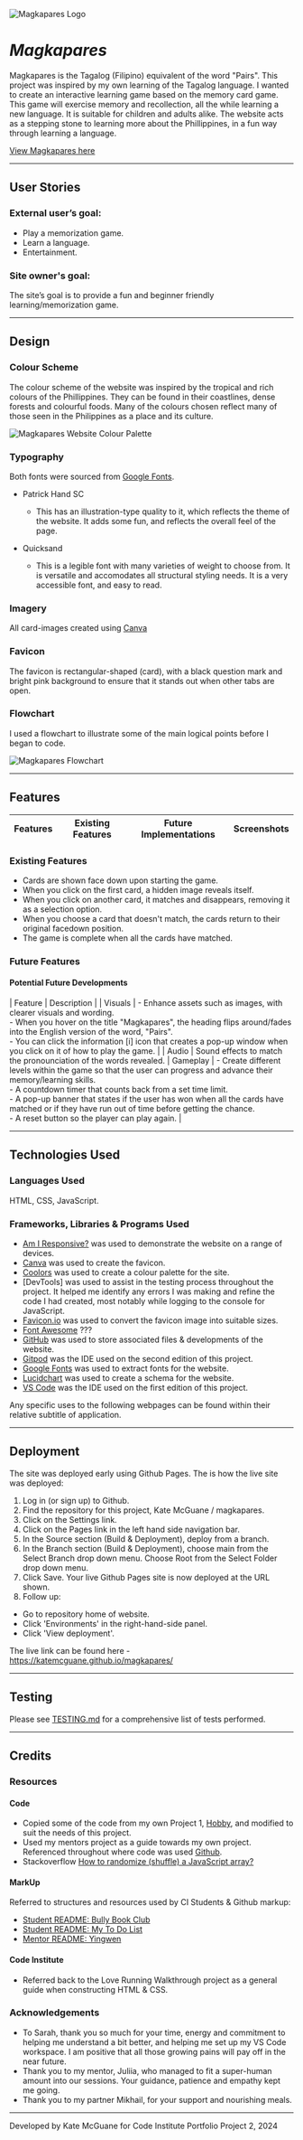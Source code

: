 ![Magkapares Logo](INSERT_PNG_FILE_HERE_OF_LOGO)

# *Magkapares*


Magkapares is the Tagalog (Filipino) equivalent of the word "Pairs". This project was inspired by my own learning of the Tagalog language. I wanted to create an interactive learning game based on the memory card game.
This game will exercise memory and recollection, all the while learning a new language. It is suitable for children and adults alike.
The website acts as a stepping stone to learning more about the Phillippines, in a fun way through learning a language.

[View Magkapares here](INSERT_LINK_TO_DEPLOYED_SITE)


---

## User Stories

### External user’s goal:

- Play a memorization game.
- Learn a language.
- Entertainment.

### Site owner's goal:

The site’s goal is to provide a fun and beginner friendly learning/memorization game.


---


## Design

### Colour Scheme

The colour scheme of the website was inspired by the tropical and rich colours of the Phillippines. They can be found in their coastlines, dense forests and colourful foods.
Many of the colours chosen reflect many of those seen in the Philippines as a place and its culture.

![Magkapares Website Colour Palette](documentation/philippines.png)

### Typography

Both fonts were sourced from [Google Fonts](https://fonts.google.com/).

- Patrick Hand SC

  - This has an illustration-type quality to it, which reflects the theme of the website. It adds some fun, and reflects the overall feel of the page.

- Quicksand
  - This is a legible font with many varieties of weight to choose from. It is versatile and accomodates all structural styling needs. It is a very accessible font, and easy to read.

### Imagery

All card-images created using [Canva](https://www.canva.com/)


### Favicon

The favicon is rectangular-shaped (card), with a black question mark and bright pink background to ensure that it stands out when other tabs are open.

### Flowchart

I used a flowchart to illustrate some of the main logical points before I began to code.

![Magkapares Flowchart](documentation/magkapares-flowchart.png)


---


## Features

| Features | Existing Features | Future Implementations | Screenshots |
| --- | --- | --- | --- |


### Existing Features

- Cards are shown face down upon starting the game.
- When you click on the first card, a hidden image reveals itself.
- When you click on another card, it matches and disappears, removing it as a selection option.
- When you choose a card that doesn't match, the cards return to their original facedown position.
- The game is complete when all the cards have matched.


### Future Features

  #### Potential Future Developments

  | Feature | Description |
  | Visuals | - Enhance assets such as images, with clearer visuals and wording.
  <br> - When you hover on the title "Magkapares", the heading flips around/fades into the English version of the word, "Pairs".
  <br> - You can click the information [i] icon that creates a pop-up window when you click on it of how to play the game. |
  | Audio | Sound effects to match the pronounciation of the words revealed.
  | Gameplay | - Create different levels within the game so that the user can progress and advance their memory/learning skills.
  <br>- A countdown timer that counts back from a set time limit.
  <br> - A pop-up banner that states if the user has won when all the cards have matched or if they have run out of time before getting the chance.
  <br> - A reset button so the player can play again. |


---


## Technologies Used

### Languages Used

HTML, CSS, JavaScript.

### Frameworks, Libraries & Programs Used

- [Am I Responsive?](http://ami.responsivedesign.is/)  was used to demonstrate the website on a range of devices.
- [Canva](https://www.canva.com/) was used to create the favicon.
- [Coolors](https://coolors.co/) was used to create a colour palette for the site.
- [DevTools] was used to assist in the testing process throughout the project. It helped me identify any errors I was making and refine the code I had created, most notably while logging to the console for JavaScript.
- [Favicon.io](https://favicon.io/favicon-converter/) was used to convert the favicon image into suitable sizes.
- [Font Awesome](https://fontawesome.com/) ???
- [GitHub](https://github.com/) was used to store associated files & developments of the website.
- [Gitpod](https://www.gitpod.io/) was the IDE used on the second edition of this project.
- [Google Fonts](https://fonts.google.com/) was used to extract fonts for the website.
- [Lucidchart](https://www.lucidchart.com/pages) was used to create a schema for the website.
- [VS Code](https://code.visualstudio.com/) was the IDE used on the first edition of this project.

 Any specific uses to the following webpages can be found within their relative subtitle of application.

 ---

## Deployment

The site was deployed early using Github Pages. The is how the live site was deployed:

1. Log in (or sign up) to Github.
2. Find the repository for this project, Kate McGuane / magkapares.
3. Click on the Settings link.
4. Click on the Pages link in the left hand side navigation bar.
5. In the Source section (Build & Deployment), deploy from a branch.
6. In the Branch section (Build & Deployment), choose main from the Select Branch drop down menu. Choose Root from the Select Folder drop down menu.
7. Click Save. Your live Github Pages site is now deployed at the URL shown.
8. Follow up:
  - Go to repository home of website.
  - Click 'Environments' in the right-hand-side panel.
  - Click 'View deployment'.

The live link can be found here - https://katemcguane.github.io/magkapares/

---

## Testing

Please see [TESTING.md](TESTING.md) for a comprehensive list of tests performed.


---

## Credits

 ### Resources

  #### Code

  - Copied some of the code from my own Project 1, [Hobby](https://github.com/KateMcGuane/hobby), and modified to suit the needs of this project.
  - Used my mentors project as a guide towards my own project. Referenced throughout where code was used [Github](https://github.com/IuliiaKonovalova/flash_cards/tree/main).
  - Stackoverflow [How to randomize (shuffle) a JavaScript array?](https://stackoverflow.com/questions/2450954/how-to-randomize-shuffle-a-javascript-array)


  #### MarkUp

  Referred to structures and resources used by CI Students & Github markup:
  - [Student README: Bully Book Club](https://github.com/kera-cudmore/Bully-Book-Club/blob/main/README.md)
  - [Student README: My To Do List](https://github.com/luandretta/my-to-do-list/tree/main)
  - [Mentor README: Yingwen](https://github.com/IuliiaKonovalova/flash_cards/tree/main)


  #### Code Institute

  - Referred back to the Love Running Walkthrough project as a general guide when constructing HTML & CSS.


### Acknowledgements

  - To Sarah, thank you so much for your time, energy and commitment to helping me understand a bit better, and helping me set up my VS Code workspace. I am positive that all those growing pains will pay off in the near future.
  - Thank you to my mentor, Juliia, who managed to fit a super-human amount into our sessions. Your guidance, patience and empathy kept me going.
  - Thank you to my partner Mikhail, for your support and nourishing meals.
  ---
  Developed by Kate McGuane for Code Institute Portfolio Project 2, 2024